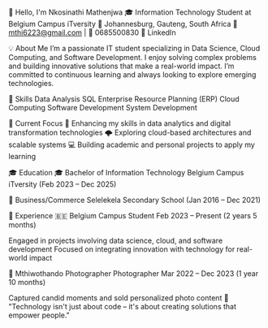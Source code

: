 👋 Hello, I'm Nkosinathi Mathenjwa
🎓 Information Technology Student at Belgium Campus iTversity
📍 Johannesburg, Gauteng, South Africa
📧 mthi6223@gmail.com | 📱 0685500830
🔗 LinkedIn

💡 About Me
I’m a passionate IT student specializing in Data Science, Cloud Computing, and Software Development. 
I enjoy solving complex problems and building innovative solutions that make a real-world impact. 
I’m committed to continuous learning and always looking to explore emerging technologies.


🔧 Skills
Data Analysis
SQL
Enterprise Resource Planning (ERP)
Cloud Computing
Software Development
System Development


🧠 Current Focus
🔬 Enhancing my skills in data analytics and digital transformation technologies
🌩️ Exploring cloud-based architectures and scalable systems
💻 Building academic and personal projects to apply my learning


🎓 Education
🎓 Bachelor of Information Technology
Belgium Campus iTversity (Feb 2023 – Dec 2025)

📘 Business/Commerce
Selelekela Secondary School (Jan 2016 – Dec 2021)

💼 Experience
🇧🇪 Belgium Campus
Student
Feb 2023 – Present (2 years 5 months)

Engaged in projects involving data science, cloud, and software development
Focused on integrating innovation with technology for real-world impact

📸 Mthiwothando Photographer
Photographer
Mar 2022 – Dec 2023 (1 year 10 months)

Captured candid moments and sold personalized photo content
💬 "Technology isn't just about code – it's about creating solutions that empower people."

